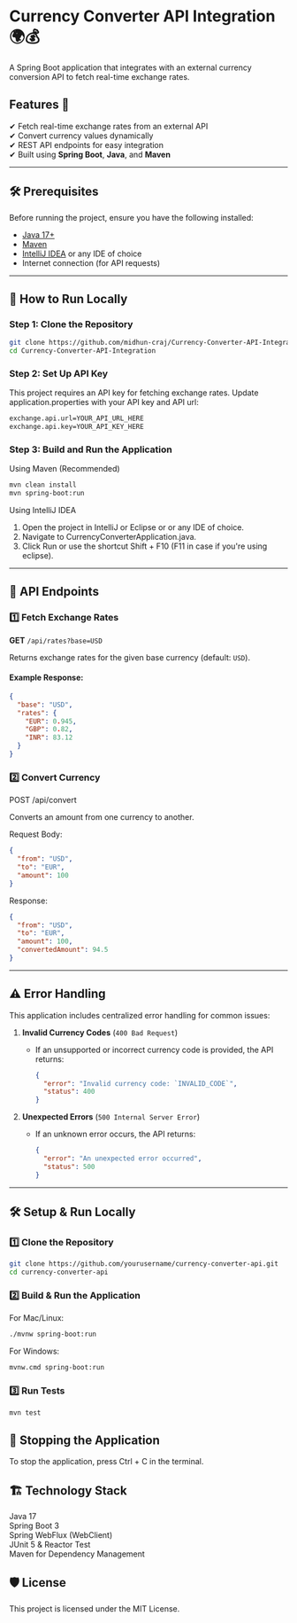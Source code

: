 # Currency Converter API Integration 🌍💰

A Spring Boot application that integrates with an external currency conversion API to fetch real-time exchange rates.

## Features 🚀
✔ Fetch real-time exchange rates from an external API  
✔ Convert currency values dynamically  
✔ REST API endpoints for easy integration  
✔ Built using **Spring Boot**, **Java**, and **Maven**  

---

## 🛠 Prerequisites
Before running the project, ensure you have the following installed:
- [Java 17+](https://www.oracle.com/java/technologies/javase/jdk17-archive-downloads.html)
- [Maven](https://maven.apache.org/download.cgi)
- [IntelliJ IDEA](https://www.jetbrains.com/idea/) or any IDE of choice
- Internet connection (for API requests)

---

## 🚀 How to Run Locally

### **Step 1: Clone the Repository**
```sh
git clone https://github.com/midhun-craj/Currency-Converter-API-Integration.git
cd Currency-Converter-API-Integration
```

### **Step 2: Set Up API Key**
This project requires an API key for fetching exchange rates. Update application.properties with your API key and API url:
```sh
exchange.api.url=YOUR_API_URL_HERE
exchange.api.key=YOUR_API_KEY_HERE
```

### **Step 3: Build and Run the Application**
Using Maven (Recommended)
```sh
mvn clean install
mvn spring-boot:run
```
Using IntelliJ IDEA
1. Open the project in IntelliJ or Eclipse or or any IDE of choice.
2. Navigate to CurrencyConverterApplication.java.
3. Click Run or use the shortcut Shift + F10 (F11 in case if you're using eclipse).

---

## 📌 API Endpoints

### **1️⃣ Fetch Exchange Rates**
**GET** `/api/rates?base=USD`

Returns exchange rates for the given base currency (default: `USD`).

#### Example Response:
```json
{
  "base": "USD",
  "rates": {
    "EUR": 0.945,
    "GBP": 0.82,
    "INR": 83.12
  }
}
```

### **2️⃣ Convert Currency**
POST /api/convert

Converts an amount from one currency to another.

Request Body:
```json
{
  "from": "USD",
  "to": "EUR",
  "amount": 100
}
```
Response:
```json
{
  "from": "USD",
  "to": "EUR",
  "amount": 100,
  "convertedAmount": 94.5
}
```

---

## **⚠️ Error Handling**
This application includes centralized error handling for common issues:

1. **Invalid Currency Codes** (`400 Bad Request`)  
   - If an unsupported or incorrect currency code is provided, the API returns:
     ```json
     {
       "error": "Invalid currency code: `INVALID_CODE`",
       "status": 400
     }
     ```

2. **Unexpected Errors** (`500 Internal Server Error`)  
   - If an unknown error occurs, the API returns:
     ```json
     {
       "error": "An unexpected error occurred",
       "status": 500
     }
     ```

---

## **🛠 Setup & Run Locally**
### **1️⃣ Clone the Repository**

```sh
git clone https://github.com/yourusername/currency-converter-api.git
cd currency-converter-api
```

### **2️⃣ Build & Run the Application**

For Mac/Linux:
```sh
./mvnw spring-boot:run
```

For Windows:
```sh
mvnw.cmd spring-boot:run
```

### **3️⃣ Run Tests**
```sh
mvn test
```

## **🛑 Stopping the Application**
To stop the application, press Ctrl + C in the terminal.

## **🏗 Technology Stack**
Java 17 <br/>
Spring Boot 3 <br/>
Spring WebFlux (WebClient) <br/>
JUnit 5 & Reactor Test <br/>
Maven for Dependency Management <br/>

## **🛡 License**
This project is licensed under the MIT License.
